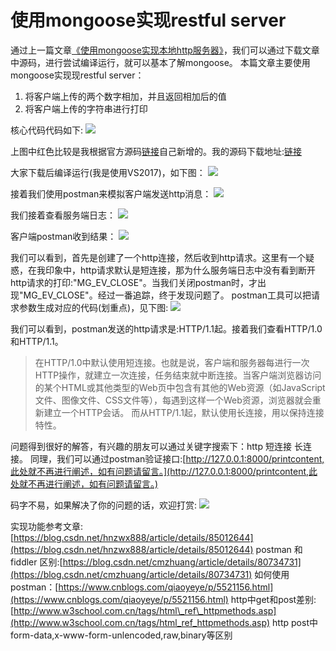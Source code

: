 # 使用mongoose实现restful server

通过上一篇文章[《使用mongoose实现本地http服务器》](http://www.gocpplua.com/index.php/archives/34.html)，我们可以通过下载文章中源码，进行尝试编译运行，就可以基本了解mongoose。 本篇文章主要使用mongoose实现现restful server：

1. 将客户端上传的两个数字相加，并且返回相加后的值
2. 将客户端上传的字符串进行打印

核心代码代码如下: ![](https://i.imgur.com/eiYqFcl.png)

上图中红色比较是我根据官方源码[链接](https://github.com/cesanta/mongoose/blob/master/examples/restful_server/restful_server.c)自己新增的。我的源码下载地址:[链接](https://github.com/gocpplua/minilibiary/releases/tag/v0.0.2)

大家下载后编译运行\(我是使用VS2017\)，如下图： ![](https://i.imgur.com/KFbJBqh.png)

接着我们使用postman来模拟客户端发送http消息： ![](https://i.imgur.com/rI5A2Xs.png)

我们接着查看服务端日志： ![](https://i.imgur.com/q8voB2T.png)

客户端postman收到结果： ![](https://i.imgur.com/Ftioely.png)

我们可以看到，首先是创建了一个http连接，然后收到http请求。这里有一个疑惑，在我印象中，http请求默认是短连接，那为什么服务端日志中没有看到断开http请求的打印:"MG\_EV\_CLOSE"。当我们关闭postman时，才出现"MG\_EV\_CLOSE"。经过一番追踪，终于发现问题了。 postman工具可以把请求参数生成对应的代码\(划重点\)，见下图: ![](https://i.imgur.com/swpqRWe.png)

我们可以看到，postman发送的http请求是:HTTP/1.1起。接着我们查看HTTP/1.0和HTTP/1.1。

> 在HTTP/1.0中默认使用短连接。也就是说，客户端和服务器每进行一次HTTP操作，就建立一次连接，任务结束就中断连接。当客户端浏览器访问的某个HTML或其他类型的Web页中包含有其他的Web资源（如JavaScript文件、图像文件、CSS文件等），每遇到这样一个Web资源，浏览器就会重新建立一个HTTP会话。 而从HTTP/1.1起，默认使用长连接，用以保持连接特性。

问题得到很好的解答，有兴趣的朋友可以通过关键字搜索下：http 短连接 长连接。 同理，我们可以通过postman验证接口:[http://127.0.0.1:8000/printcontent,此处就不再进行阐述，如有问题请留言。](http://127.0.0.1:8000/printcontent,此处就不再进行阐述，如有问题请留言。)

码字不易，如果解决了你的问题的话，欢迎打赏: ![](https://i.imgur.com/y1Kh5wx.png)

实现功能参考文章: [https://blog.csdn.net/hnzwx888/article/details/85012644](https://blog.csdn.net/hnzwx888/article/details/85012644) postman 和 fiddler 区别:[https://blog.csdn.net/cmzhuang/article/details/80734731](https://blog.csdn.net/cmzhuang/article/details/80734731) 如何使用postman：[https://www.cnblogs.com/qiaoyeye/p/5521156.html](https://www.cnblogs.com/qiaoyeye/p/5521156.html) http中get和post差别:[http://www.w3school.com.cn/tags/html\_ref\_httpmethods.asp](http://www.w3school.com.cn/tags/html_ref_httpmethods.asp) http post中 form-data,x-www-form-unlencoded,raw,binary等区别

